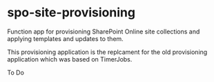 # spo-site-provisioning

Function app for provisioning SharePoint Online site collections and applying templates and updates to them.

This provisioning application is the replcament for the old provisioning application which was based on TimerJobs.

To Do
